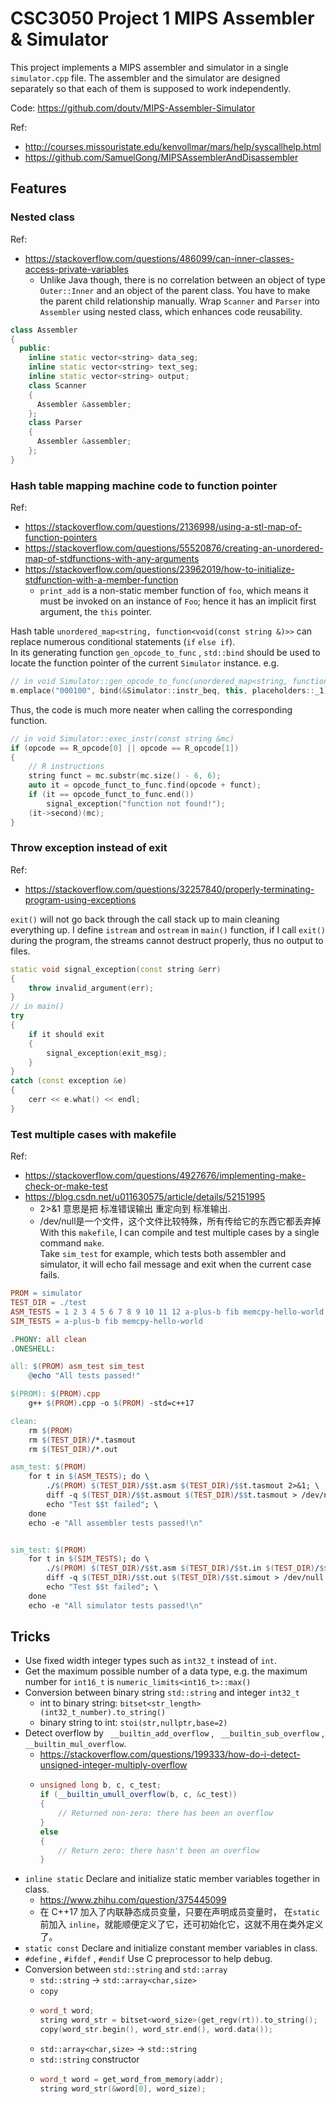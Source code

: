 # CSC3050 Project 1 MIPS Assembler & Simulator
This project implements a MIPS assembler and simulator in a single `simulator.cpp` file. The assembler and the simulator are designed separately so that each of them is supposed to work independently.

Code: https://github.com/doutv/MIPS-Assembler-Simulator

Ref:
* http://courses.missouristate.edu/kenvollmar/mars/help/syscallhelp.html
* https://github.com/SamuelGong/MIPSAssemblerAndDisassembler

## Features
### Nested class
Ref:
* https://stackoverflow.com/questions/486099/can-inner-classes-access-private-variables
  * Unlike Java though, there is no correlation between an object of type `Outer::Inner` and an object of the parent class. You have to make the parent child relationship manually.
Wrap `Scanner` and `Parser` into `Assembler` using nested class, which enhances code reusability.
```cpp
class Assembler
{
  public:
    inline static vector<string> data_seg;
    inline static vector<string> text_seg;
    inline static vector<string> output;
    class Scanner
    {
      Assembler &assembler;
    };
    class Parser
    {
      Assembler &assembler;
    };
}
```
### Hash table mapping machine code to function pointer
Ref:
* https://stackoverflow.com/questions/2136998/using-a-stl-map-of-function-pointers
* https://stackoverflow.com/questions/55520876/creating-an-unordered-map-of-stdfunctions-with-any-arguments
* https://stackoverflow.com/questions/23962019/how-to-initialize-stdfunction-with-a-member-function
  * `print_add` is a non-static member function of `foo`, which means it must be invoked on an instance of `Foo`; hence it has an implicit first argument, the `this` pointer.

Hash table `unordered_map<string, function<void(const string &)>>` can replace numerous conditional statements (`if` `else if`).  
In its generating function `gen_opcode_to_func` , `std::bind` should be used to locate the function pointer of the current `Simulator` instance. e.g.

```cpp
// in void Simulator::gen_opcode_to_func(unordered_map<string, function<void(const string &)>> &m)
m.emplace("000100", bind(&Simulator::instr_beq, this, placeholders::_1));
```
Thus, the code is much more neater when calling the corresponding function.
```cpp
// in void Simulator::exec_instr(const string &mc)
if (opcode == R_opcode[0] || opcode == R_opcode[1])
{
    // R instructions
    string funct = mc.substr(mc.size() - 6, 6);
    auto it = opcode_funct_to_func.find(opcode + funct);
    if (it == opcode_funct_to_func.end())
        signal_exception("function not found!");
    (it->second)(mc);
}
```
### Throw exception instead of exit
Ref:
* https://stackoverflow.com/questions/32257840/properly-terminating-program-using-exceptions

`exit()` will not go back through the call stack up to main cleaning everything up. 
I define `istream` and `ostream` in `main()` function, if I call `exit()` during the program, 
the streams cannot destruct properly, thus no output to files.

```cpp
static void signal_exception(const string &err)
{
    throw invalid_argument(err);
}
// in main()
try
{
    if it should exit
    {
        signal_exception(exit_msg);
    }
}
catch (const exception &e)
{
    cerr << e.what() << endl;
}
```
### Test multiple cases with makefile
Ref:
* https://stackoverflow.com/questions/4927676/implementing-make-check-or-make-test
* https://blog.csdn.net/u011630575/article/details/52151995
  * 2>&1  意思是把 标准错误输出 重定向到 标准输出.
  * /dev/null是一个文件，这个文件比较特殊，所有传给它的东西它都丢弃掉
With this `makefile`, I can compile and test multiple cases by a single command `make`.  
Take `sim_test` for example, which tests both assembler and simulator, it will echo fail message and exit when the current case fails.

```makefile
PROM = simulator
TEST_DIR = ./test
ASM_TESTS = 1 2 3 4 5 6 7 8 9 10 11 12 a-plus-b fib memcpy-hello-world
SIM_TESTS = a-plus-b fib memcpy-hello-world

.PHONY: all clean
.ONESHELL:

all: $(PROM) asm_test sim_test
	@echo "All tests passed!"

$(PROM): $(PROM).cpp
	g++ $(PROM).cpp -o $(PROM) -std=c++17

clean:
	rm $(PROM)
	rm $(TEST_DIR)/*.tasmout
	rm $(TEST_DIR)/*.out

asm_test: $(PROM)
	for t in $(ASM_TESTS); do \
		./$(PROM) $(TEST_DIR)/$$t.asm $(TEST_DIR)/$$t.tasmout 2>&1; \
		diff -q $(TEST_DIR)/$$t.asmout $(TEST_DIR)/$$t.tasmout > /dev/null || \
		echo "Test $$t failed"; \
	done
	echo -e "All assembler tests passed!\n"


sim_test: $(PROM)
	for t in $(SIM_TESTS); do \
		./$(PROM) $(TEST_DIR)/$$t.asm $(TEST_DIR)/$$t.in $(TEST_DIR)/$$t.out 2>&1; \
		diff -q $(TEST_DIR)/$$t.out $(TEST_DIR)/$$t.simout > /dev/null || \
		echo "Test $$t failed"; \
	done
	echo -e "All simulator tests passed!\n"
```

## Tricks
* Use fixed width integer types such as `int32_t` instead of `int`.
* Get the maximum possible number of a data type, e.g. the maximum number for `int16_t` is `numeric_limits<int16_t>::max()`
* Conversion between binary string `std::string` and integer `int32_t`
  * int to binary string: `bitset<str_length>(int32_t_number).to_string()`
  * binary string to int: `stoi(str,nullptr,base=2)`
* Detect overflow by ` __builtin_add_overflow` , ` __builtin_sub_overflow` , `__builtin_mul_overflow`.
  * https://stackoverflow.com/questions/199333/how-do-i-detect-unsigned-integer-multiply-overflow
  * ```cpp
    unsigned long b, c, c_test;
    if (__builtin_umull_overflow(b, c, &c_test))
    {
        // Returned non-zero: there has been an overflow
    }
    else
    {
        // Return zero: there hasn't been an overflow
    }
    ```
* `inline static` Declare and initialize static member variables together in class.
  * https://www.zhihu.com/question/375445099
  * 在 C++17 加入了内联静态成员变量，只要在声明成员变量时， 在`static`前加入 `inline`，就能顺便定义了它，还可初始化它，这就不用在类外定义了。
* `static const` Declare and initialize constant member variables in class.
* `#define` , `#ifdef` , `#endif` Use C preprocessor to help debug.
* Conversion between `std::string` and `std::array`
  * `std::string` -> `std::array<char,size>`
  * `copy`
  * ```cpp
    word_t word;
    string word_str = bitset<word_size>(get_regv(rt)).to_string();
    copy(word_str.begin(), word_str.end(), word.data());
    ```
  * `std::array<char,size>` -> `std::string`
  * `std::string` constructor
  * ```cpp
    word_t word = get_word_from_memory(addr);
    string word_str(&word[0], word_size);
    ```